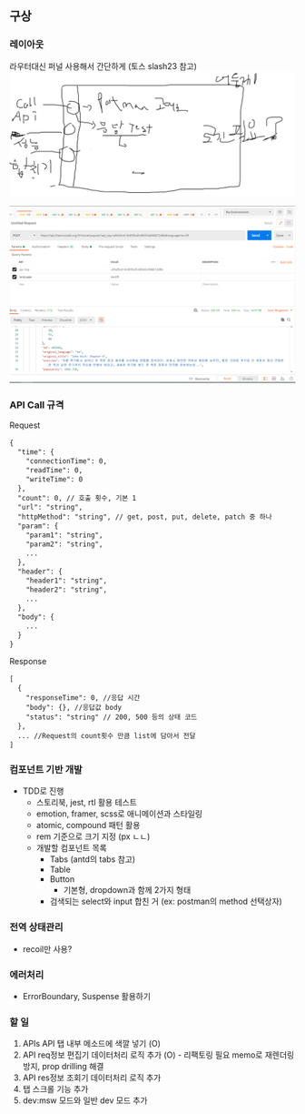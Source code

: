 ## 구상

### 레이아웃

라우터대신 퍼널 사용해서 간단하게 (토스 slash23 참고)
![image-20230614234956754](README.assets/image-20230614234956754.png)

![image-20230614235105261](README.assets/image-20230614235105261.png)

### API Call 규격

Request

```
{
  "time": {
    "connectionTime": 0,
    "readTime": 0,
    "writeTime": 0
  },
  "count": 0, // 호출 횟수, 기본 1
  "url": "string",
  "httpMethod": "string", // get, post, put, delete, patch 중 하나
  "param": {
    "param1": "string",
    "param2": "string",
    ...
  },
  "header": {
    "header1": "string",
    "header2": "string",
    ...
  },
  "body": {
    ...
  }
}
```

Response

```
[
  {
    "responseTime": 0, //응답 시간
    "body": {}, //응답값 body
    "status": "string" // 200, 500 등의 상태 코드
  },
  ... //Request의 count횟수 만큼 list에 담아서 전달
]
```

### 컴포넌트 기반 개발

- TDD로 진행
  - 스토리북, jest, rtl 활용 테스트
  - emotion, framer, scss로 애니메이션과 스타일링
  - atomic, compound 패턴 활용
  - rem 기준으로 크기 지정 (px ㄴㄴ)
  - 개발할 컴포넌트 목록
    - Tabs (antd의 tabs 참고)
    - Table
    - Button
      - 기본형, dropdown과 함께 2가지 형태
    - 검색되는 select와 input 합친 거 (ex: postman의 method 선택상자)

### 전역 상태관리

- recoil만 사용?

### 에러처리

- ErrorBoundary, Suspense 활용하기

### 할 일

1. APIs API 탭 내부 메소드에 색깔 넣기 (O)
2. API req정보 편집기 데이터처리 로직 추가 (O) - 리팩토링 필요 memo로 재렌더링 방지, prop drilling 해결
3. API res정보 조회기 데이터처리 로직 추가
4. 탭 스크롤 기능 추가
5. dev:msw 모드와 일반 dev 모드 추가
